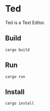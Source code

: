 # Ted

Ted is a Text Editor.

## Build

    cargo build

## Run

    cargo run

## Install

    cargo install
